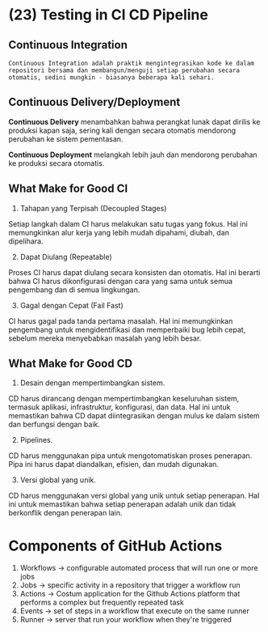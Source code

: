 # (23) Testing in CI CD Pipeline

## Continuous Integration
    Continuous Integration adalah praktik mengintegrasikan kode ke dalam repositori bersama dan membangun/menguji setiap perubahan secara otomatis, sedini mungkin - biasanya beberapa kali sehari.

## Continuous Delivery/Deployment

**Continuous Delivery** menambahkan bahwa perangkat lunak dapat dirilis ke produksi kapan saja, sering kali dengan secara otomatis mendorong perubahan ke sistem pementasan.

**Continuous Deployment** melangkah lebih jauh dan mendorong perubahan ke produksi secara otomatis.

## What Make for Good CI

1. Tahapan yang Terpisah (Decoupled Stages)

Setiap langkah dalam CI harus melakukan satu tugas yang fokus. Hal ini memungkinkan alur kerja yang lebih mudah dipahami, diubah, dan dipelihara.

2. Dapat Diulang (Repeatable)

Proses CI harus dapat diulang secara konsisten dan otomatis. Hal ini berarti bahwa CI harus dikonfigurasi dengan cara yang sama untuk semua pengembang dan di semua lingkungan.

3. Gagal dengan Cepat (Fail Fast)

CI harus gagal pada tanda pertama masalah. Hal ini memungkinkan pengembang untuk mengidentifikasi dan memperbaiki bug lebih cepat, sebelum mereka menyebabkan masalah yang lebih besar.

## What Make for Good CD

1. Desain dengan mempertimbangkan sistem. 

CD harus dirancang dengan mempertimbangkan keseluruhan sistem, termasuk aplikasi, infrastruktur, konfigurasi, dan data. Hal ini untuk memastikan bahwa CD dapat diintegrasikan dengan mulus ke dalam sistem dan berfungsi dengan baik.

2. Pipelines. 

CD harus menggunakan pipa untuk mengotomatiskan proses penerapan. Pipa ini harus dapat diandalkan, efisien, dan mudah digunakan.

3. Versi global yang unik. 

CD harus menggunakan versi global yang unik untuk setiap penerapan. Hal ini untuk memastikan bahwa setiap penerapan adalah unik dan tidak berkonflik dengan penerapan lain.

# Components of GitHub Actions
1. Workflows -> configurable automated process that will run one or more jobs
2. Jobs -> specific activity in a repository that trigger a workflow run
3. Actions -> Costum application for the Github Actions platform that performs a complex but frequently repeated task
4. Events -> set of steps in a workflow that execute on the same runner
5. Runner -> server that run your workflow when they're triggered